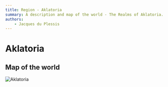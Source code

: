 ```yaml
---
title: Region - Aklatoria
summary: A description and map of the world - The Realms of Aklatoria.
authors:
    - Jacques du Plessis
---
```

# Aklatoria

## Map of the world
![Aklatoria](/assets/images/maps/Aklatoria_main.png)